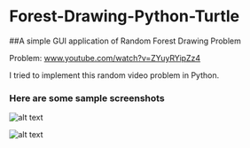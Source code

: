 # Forest-Drawing-Python-Turtle
##A simple GUI application of Random Forest Drawing Problem


Problem: www.youtube.com/watch?v=ZYuyRYipZz4

I tried to implement this random video problem in Python.

### Here are some sample screenshots


![alt text](<Example 1.jpg>)

![alt text](<Example 2.jpg>)

